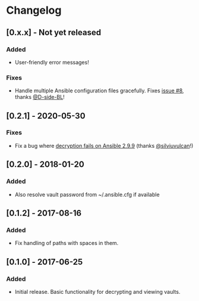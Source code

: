 # Changelog

## [0.x.x] - Not yet released

### Added

- User-friendly error messages!

### Fixes

- Handle multiple Ansible configuration files gracefully. Fixes [issue #8](https://github.com/codeflows/vaulty/issues/8), thanks [@D-side-BL](https://github.com/D-side-BL)!

## [0.2.1] - 2020-05-30

### Fixes

- Fix a bug where [decryption fails on Ansible 2.9.9](https://github.com/codeflows/vaulty/issues/9) (thanks [@silviuvulcan](https://github.com/silviuvulcan)!)

## [0.2.0] - 2018-01-20

### Added

- Also resolve vault password from ~/.ansible.cfg if available

## [0.1.2] - 2017-08-16

### Added

- Fix handling of paths with spaces in them.

## [0.1.0] - 2017-06-25

### Added

- Initial release. Basic functionality for decrypting and viewing vaults.
